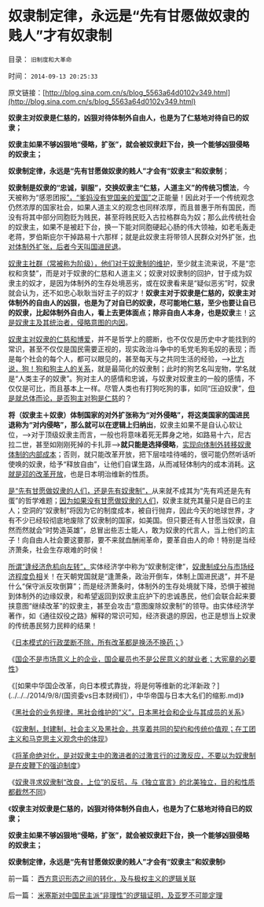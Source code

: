# 奴隶制定律，永远是“先有甘愿做奴隶的贱人”才有奴隶制

目录： `旧制度和大革命` 

时间： `2014-09-13 20:25:33` 

原文链接：[http://blog.sina.com.cn/s/blog_5563a64d0102v349.html](http://blog.sina.com.cn/s/blog_5563a64d0102v349.html)

**奴隶主对奴隶是仁慈的，凶狠对待体制外自由人，也是为了仁慈地对待自已的奴隶；**

**奴隶主如果不够凶狠地“侵略，扩张”，就会被奴隶赶下台，换一个能够凶狠侵略的奴隶主；**

**奴隶制定律，永远是“先有甘愿做奴隶的贱人”才会有“奴隶主”和奴隶制**；

**奴隶制是奴隶的“忠诚，驯服”，交换奴隶主“仁慈，人道主义”的传统习惯法**，今天被称为“感恩团报[”，“爹妈没有党国亲的爱国”](../../../2013/12/26/魔鬼三招蠢蠢欲动，警惕爱国主义再成流氓的避难所！.md)之正能量！因此对于一个传统观念仍然浓厚的国家社会，如果人道主义的观念也同样浓厚，而且普惠于所有国民，而没有将其中部分同胞贬为贱民，甚至将贱民贬入古拉格群岛为奴；那么此传统社会的奴隶主，如果不是被赶下台，换一下能对同胞硬起心肠的伟大领袖，如老毛轰走老蒋，罗伯斯庇尔干掉路易十六那样；就是此奴隶主将带领人民群众对外扩张，[也对体制外扩张，后者今天叫国进民退](../../../2014/9/9/剩女解释弗里德曼之“发展就是硬道理”的中国经验和教训；.md)。

[奴隶主社群（常被称为阶级），他们对于奴隶制的维护](../../../2014/9/10/封建制度和社会主义，是奴隶制的子集，具有奴隶社会的全部特征；.md)，至少就主流来说，不是“恋权和贪婪”，而是对于奴隶的仁慈和人道主义；奴隶对奴隶制的回护，甘于成为奴隶主的奴才，是因为体制外的生存处境恶劣，或在奴隶看来是“疑似恶劣”时，奴隶就会认为，还不如忠心耿耿当好主子的奴才！**奴隶主对于奴隶是仁慈的，奴隶主对体制外的自由人的凶狠，也是为了对自已的奴隶，尽可能地仁慈，至少也要让自已的奴隶，比起体制外自由人，看上去更体面点；除非自由人本身，也是奴隶**主！[这是奴隶主及其统治者，侵略意图的内因](../../../2014/9/11/奴隶制是（奴隶主＋奴隶）自觉维护的，压迫于自由人的制度；.md)。

[奴隶主对奴隶的仁慈和博爱](../../../2014/8/29/中国房奴的悲催,和奴隶主的仁慈.md)，并不是哲学上的臆断，也不仅仅是历史中才能找到的常识，甚至不仅仅是国民需要正视的，现实政治斗争中的毛党毛狗毛奴的表现；而是每个社会的每个人，都可以眼见的，甚至每天与之共同生活的经验，——>[比方说，狗！狗和狗主人的关系](../../../2009/4/21/人，性本私.md)，就是最简化的奴隶制；此时的狗艺名叫宠物，学名就是“人类主子的奴隶”。狗对主人的感情和忠诚，与奴隶对奴隶主的一般的感情，不仅仅是可比，而且基本上一样。尽管人类也有打狗吃狗的事，如同“压迫奴隶”，[但是就总体而论，是否狗主对狗是仁慈](../../../2013/7/8/狗吃人！人道主义泛滥导致的低人权令“权贵的狗，比穷人的命珍贵”.md)的？

**将（奴隶主＋奴隶）体制国家的对外扩张称为“对外侵略”，将这类国家的国进民退称为“对内侵略”，那么就可以在逻辑上归纳出**，奴隶主如果不是自认心软让位，——>对于顶级奴隶主而言，一般也将意味着死无葬身之地，如路易十六，尼古拉二世，甚至如刚刚死掉的卡扎菲——>**就只能是选择侵略**，[实现向体制外转移奴隶体制的内部成本](../../../2014/7/12/有侵略基因的没能力，有能力的没有侵略的基因.md)；否则，就只能改革开放，把下层哇哇待哺的，很可能仍然听话听使唤的奴隶，给予“释放自由”，让他们自谋生路，从而减轻体制内的成本消耗。[这就是邓的改革开放](../../../2009/12/10/80年代的改革和就业途径和失业.md)，也是日本明治维新的性质。

[是“先有甘愿做奴隶的人们，还是先有奴隶制”，](../../../2014/8/27/中国传统文化，对极权主义的强烈偏好.md)从来就不成其为“先有鸡还是先有蛋”的哲学难题；[因为如果没有甘愿做奴隶的人们](../../../2008/10/16/极力维护不公平制度的是受害者自已.md)，奴隶主就充其量只是自已的主人；空洞的“奴隶制”将因为它的制度成本，被自行抛弃，因此今天的地球世界，才有不少已经较彻底地废除了奴隶制的国家，如美国。但只要还有人甘愿当奴隶，自然而然就会“时势造英雄”，总冒出些志士能人，敢为奴隶的代言人，当上他们的主子！向自由人社会要这要那，要不来就血酬闹革命，要革自由人的命！特别是当经济萧条，社会生存艰难的时侯！

[所谓“逢经济危机向左转”，](../../../2013/11/13/中国改革现状的坏消息和前景的好消息.md)实体经济学中称为“奴隶制定律”，[奴隶制成分与市场经济程度负相](../../../2013/11/8/奴隶制定律，奴隶制与市场经济的互逆.md)关！在天朝党国就是“逢萧条，政治开倒车，体制上国进民退”，并不是什么“保守派反攻倒算”；而是经济萧条时，体制外的生存处境就下降，恐惧于被抛到体制外的边缘奴隶，和希望返回到奴隶主庇护下的忠诚愚民，他们会联合起来要挟意图“继续改革”的奴隶主，甚至会攻击“意图废除奴隶制”的领导。由实体经济学著作，如《通往奴役之路》解释的常识可知，经济衰退的原因，也正是想当上奴隶的传统愚民努力民粹的结果！

《[日本模式的行政垄断不除，所有改革都是换汤不换药；](../../../2014/9/6/日本模式的行政垄断不除，所有改革都是换汤不换药.md)》

《[国企不是市场意义上的企业，国企雇员也不是公民意义的就业者；大宪章的必要性](../../../2014/9/7/为什么大宪章是任何改革成功的最核心要素？.md)》

《[如果中华国企改革，向日本模式靠拢，将是何等维新的北洋新政？](../../../2014/9/8/(国资委vs日本财阀们），中华帝国与日本大名们的缩影.md)》

《[黑社会的业务规律，黑社会维护的“义”，日本黑社会和企业与其成员的关系](../../../2014/9/9/黑社会的民生特点，黑社会的“义”，日本的黑社会和日本企业.md)》

《[奴隶制，封建制，社会主义及黑社会，共享着共同的契约和传统价值观；在工团主义和马克思主义观念中的体现](../../../2014/9/10/封建制度和社会主义，是奴隶制的子集，具有奴隶社会的全部特征；.md)》

《[将革命绝对化，是对奴隶主中的激进者的过激言行的过激反应，不要以为奴隶制是在皮鞭下的强迫制度](../../../2014/9/11/奴隶制是（奴隶主＋奴隶）自觉维护的，压迫于自由人的制度；.md)》

《[奴隶寻求奴隶制“改良，上位”的反抗，与《独立宣言》的北美独立，目的和性质都截然不同](../../../2014/9/12/奴隶体制的侵略偏好，“奴隶反抗，解放奴隶”的奴役本质.md)》

《**奴隶主对奴隶是仁慈的，凶狠对待体制外自由人，也是为了仁慈地对待自已的奴隶；**

**奴隶主如果不够凶狠地“侵略，扩张”，就会被奴隶赶下台，换一个能够凶狠侵略的奴隶主；**

**奴隶制定律，永远是“先有甘愿做奴隶的贱人”才会有“奴隶主”和奴隶制**》

前一篇： [西方意识形态之间的转化，及与极权主义的逻辑关联](../../../2014/9/14/西方意识形态之间的转化，及与极权主义的逻辑关联.md)

后一篇： [米塞斯对中国民主派“非理性”的逻辑证明，及亚罗不可能定理](../../../2014/9/12/米塞斯对中国民主派“非理性”的逻辑证明，及亚罗不可能定理.md)

